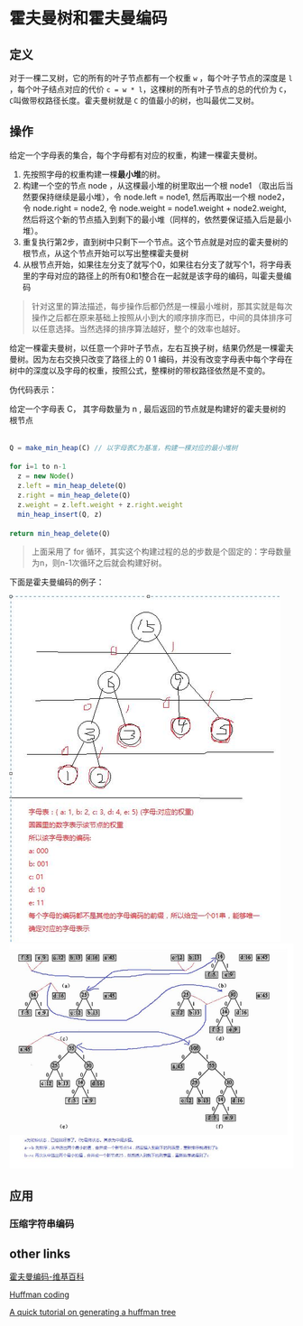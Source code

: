 # 霍夫曼树和霍夫曼编码

## 定义

对于一棵二叉树，它的所有的叶子节点都有一个权重 `w` ，每个叶子节点的深度是 `l` ，每个叶子结点对应的代价 `c = w * l`，这棵树的所有叶子节点的总的代价为 `C`， `C`叫做带权路径长度。霍夫曼树就是 `C` 的值最小的树，也叫最优二叉树。

## 操作

给定一个字母表的集合，每个字母都有对应的权重，构建一棵霍夫曼树。

1. 先按照字母的权重构建一棵**最小堆**的树。
2. 构建一个空的节点 node ，从这棵最小堆的树里取出一个根 node1 （取出后当然要保持继续是最小堆），令 node.left = node1, 然后再取出一个根 node2，令 node.right = node2, 令 node.weight = node1.weight + node2.weight, 然后将这个新的节点插入到剩下的最小堆（同样的，依然要保证插入后是最小堆）。
3. 重复执行第2步，直到树中只剩下一个节点。这个节点就是对应的霍夫曼树的根节点，从这个节点开始可以写出整棵霍夫曼树
4. 从根节点开始，如果往左分支了就写个0，如果往右分支了就写个1，将字母表里的字母对应的路径上的所有0和1整合在一起就是该字母的编码，叫霍夫曼编码

> 针对这里的算法描述，每步操作后都仍然是一棵最小堆树，那其实就是每次操作之后都在原来基础上按照从小到大的顺序排序而已，中间的具体排序可以任意选择。当然选择的排序算法越好，整个的效率也越好。


给定一棵霍夫曼树，以任意一个非叶子节点，左右互换子树，结果仍然是一棵霍夫曼树。因为左右交换只改变了路径上的 0 1 编码，并没有改变字母表中每个字母在树中的深度以及字母的权重，按照公式，整棵树的带权路径依然是不变的。

伪代码表示：

给定一个字母表 C， 其字母数量为 n , 最后返回的节点就是构建好的霍夫曼树的根节点

```js

Q = make_min_heap(C) // 以字母表C为基准，构建一棵对应的最小堆树

for i=1 to n-1
  z = new Node()
  z.left = min_heap_delete(Q)
  z.right = min_heap_delete(Q)
  z.weight = z.left.weight + z.right.weight
  min_heap_insert(Q, z)

return min_heap_delete(Q)
```

> 上面采用了 for 循环，其实这个构建过程的总的步数是个固定的：字母数量为n，则n-1次循环之后就会构建好树。

下面是霍夫曼编码的例子：

![霍夫曼编码例子](./imgs/霍夫曼编码的例子.jpg)
![霍夫曼编码另一个例子](./imgs/霍夫曼编码的另一个例子.jpg)

## 应用

### 压缩字符串编码

## other links
[霍夫曼编码-维基百科](https://zh.wikipedia.org/wiki/%E9%9C%8D%E5%A4%AB%E6%9B%BC%E7%BC%96%E7%A0%81)

[Huffman coding](http://homes.sice.indiana.edu/yye/lab/teaching/spring2014-C343/huffman.php)

[A quick tutorial on generating a huffman tree](https://www.siggraph.org/education/materials/HyperGraph/video/mpeg/mpegfaq/huffman_tutorial.html)
